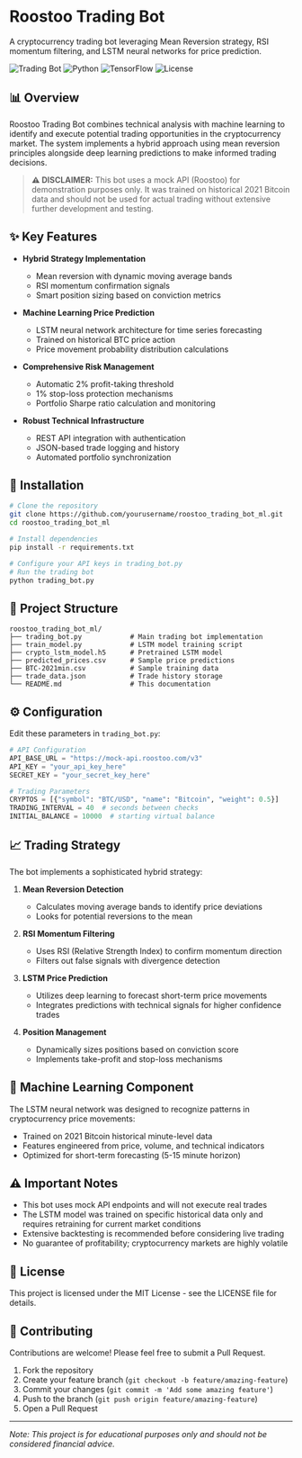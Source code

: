 # Roostoo Trading Bot

A cryptocurrency trading bot leveraging Mean Reversion strategy, RSI momentum filtering, and LSTM neural networks for price prediction.

![Trading Bot](https://img.shields.io/badge/Trading-Bot-blue) ![Python](https://img.shields.io/badge/Python-3.7+-yellow) ![TensorFlow](https://img.shields.io/badge/TensorFlow-2.0+-orange) ![License](https://img.shields.io/badge/License-MIT-green)

## 📊 Overview

Roostoo Trading Bot combines technical analysis with machine learning to identify and execute potential trading opportunities in the cryptocurrency market. The system implements a hybrid approach using mean reversion principles alongside deep learning predictions to make informed trading decisions.

> **⚠️ DISCLAIMER:** This bot uses a mock API (Roostoo) for demonstration purposes only. It was trained on historical 2021 Bitcoin data and should not be used for actual trading without extensive further development and testing.

## ✨ Key Features

- **Hybrid Strategy Implementation**
  - Mean reversion with dynamic moving average bands
  - RSI momentum confirmation signals
  - Smart position sizing based on conviction metrics

- **Machine Learning Price Prediction**
  - LSTM neural network architecture for time series forecasting
  - Trained on historical BTC price action
  - Price movement probability distribution calculations

- **Comprehensive Risk Management**
  - Automatic 2% profit-taking threshold
  - 1% stop-loss protection mechanisms
  - Portfolio Sharpe ratio calculation and monitoring

- **Robust Technical Infrastructure**
  - REST API integration with authentication
  - JSON-based trade logging and history
  - Automated portfolio synchronization

## 🔧 Installation

```bash
# Clone the repository
git clone https://github.com/yourusername/roostoo_trading_bot_ml.git
cd roostoo_trading_bot_ml

# Install dependencies
pip install -r requirements.txt

# Configure your API keys in trading_bot.py
# Run the trading bot
python trading_bot.py
```

## 📂 Project Structure

```
roostoo_trading_bot_ml/
├── trading_bot.py            # Main trading bot implementation
├── train_model.py            # LSTM model training script
├── crypto_lstm_model.h5      # Pretrained LSTM model
├── predicted_prices.csv      # Sample price predictions
├── BTC-2021min.csv           # Sample training data
├── trade_data.json           # Trade history storage
└── README.md                 # This documentation
```

## ⚙️ Configuration

Edit these parameters in `trading_bot.py`:

```python
# API Configuration
API_BASE_URL = "https://mock-api.roostoo.com/v3"
API_KEY = "your_api_key_here"
SECRET_KEY = "your_secret_key_here"

# Trading Parameters
CRYPTOS = [{"symbol": "BTC/USD", "name": "Bitcoin", "weight": 0.5}]
TRADING_INTERVAL = 40  # seconds between checks
INITIAL_BALANCE = 10000  # starting virtual balance
```

## 📈 Trading Strategy

The bot implements a sophisticated hybrid strategy:

1. **Mean Reversion Detection**
   - Calculates moving average bands to identify price deviations
   - Looks for potential reversions to the mean

2. **RSI Momentum Filtering**
   - Uses RSI (Relative Strength Index) to confirm momentum direction
   - Filters out false signals with divergence detection

3. **LSTM Price Prediction**
   - Utilizes deep learning to forecast short-term price movements
   - Integrates predictions with technical signals for higher confidence trades

4. **Position Management**
   - Dynamically sizes positions based on conviction score
   - Implements take-profit and stop-loss mechanisms

## 🤖 Machine Learning Component

The LSTM neural network was designed to recognize patterns in cryptocurrency price movements:

- Trained on 2021 Bitcoin historical minute-level data
- Features engineered from price, volume, and technical indicators
- Optimized for short-term forecasting (5-15 minute horizon)

## ⚠️ Important Notes

- This bot uses mock API endpoints and will not execute real trades
- The LSTM model was trained on specific historical data only and requires retraining for current market conditions
- Extensive backtesting is recommended before considering live trading
- No guarantee of profitability; cryptocurrency markets are highly volatile

## 📝 License

This project is licensed under the MIT License - see the LICENSE file for details.

## 🔗 Contributing

Contributions are welcome! Please feel free to submit a Pull Request.

1. Fork the repository
2. Create your feature branch (`git checkout -b feature/amazing-feature`)
3. Commit your changes (`git commit -m 'Add some amazing feature'`)
4. Push to the branch (`git push origin feature/amazing-feature`)
5. Open a Pull Request

---

*Note: This project is for educational purposes only and should not be considered financial advice.*
